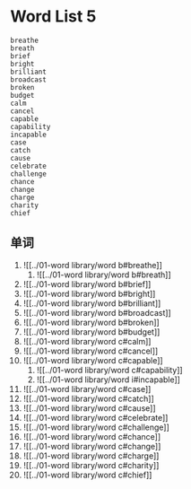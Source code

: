 
# Word List 5
	breathe
	breath
	brief
	bright
	brilliant
	broadcast
	broken
	budget
	calm
	cancel
	capable
	capability
	incapable
	case
	catch
	cause
	celebrate
	challenge
	chance
	change
	charge
	charity
	chief
## 单词
1. ![[../01-word library/word b#breathe]]
	1. ![[../01-word library/word b#breath]]
2. ![[../01-word library/word b#brief]]
3. ![[../01-word library/word b#bright]]
4. ![[../01-word library/word b#brilliant]]
5. ![[../01-word library/word b#broadcast]]
6. ![[../01-word library/word b#broken]]
7. ![[../01-word library/word b#budget]]
8. ![[../01-word library/word c#calm]]
9. ![[../01-word library/word c#cancel]]
10. ![[../01-word library/word c#capable]]
	1. ![[../01-word library/word c#capability]]
	2. ![[../01-word library/word i#incapable]]
11. ![[../01-word library/word c#case]]
12. ![[../01-word library/word c#catch]]
13. ![[../01-word library/word c#cause]]
14. ![[../01-word library/word c#celebrate]]
15. ![[../01-word library/word c#challenge]]
16. ![[../01-word library/word c#chance]]
17. ![[../01-word library/word c#change]]
18. ![[../01-word library/word c#charge]]
19. ![[../01-word library/word c#charity]]
20. ![[../01-word library/word c#chief]]
